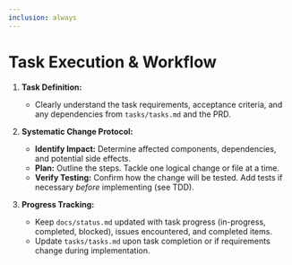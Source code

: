 ```yaml
---
inclusion: always
---
```


# Task Execution & Workflow

1. **Task Definition:**

   * Clearly understand the task requirements, acceptance criteria, and any dependencies from `tasks/tasks.md` and the PRD.

2. **Systematic Change Protocol:**

   * **Identify Impact:** Determine affected components, dependencies, and potential side effects.
   * **Plan:** Outline the steps. Tackle one logical change or file at a time.
   * **Verify Testing:** Confirm how the change will be tested. Add tests if necessary *before* implementing (see TDD).

3. **Progress Tracking:**

   * Keep `docs/status.md` updated with task progress (in-progress, completed, blocked), issues encountered, and completed items.
   * Update `tasks/tasks.md` upon task completion or if requirements change during implementation.
